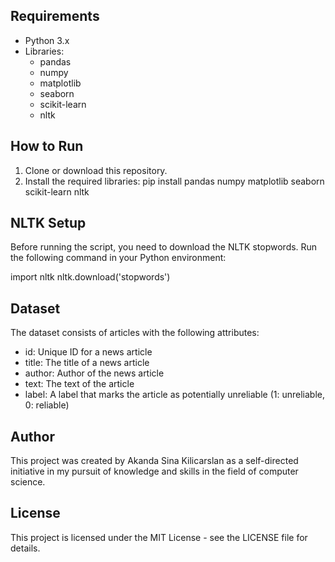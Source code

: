## Requirements
- Python 3.x
- Libraries:
  - pandas
  - numpy
  - matplotlib
  - seaborn
  - scikit-learn
  - nltk

## How to Run
1. Clone or download this repository.
2. Install the required libraries:
   pip install pandas numpy matplotlib seaborn scikit-learn nltk

## NLTK Setup
Before running the script, you need to download the NLTK stopwords. Run the following command in your Python environment:

import nltk
nltk.download('stopwords')

## Dataset
The dataset consists of articles with the following attributes:
- id: Unique ID for a news article
- title: The title of a news article
- author: Author of the news article
- text: The text of the article
- label: A label that marks the article as potentially unreliable (1: unreliable, 0: reliable)

## Author
This project was created by Akanda Sina Kilicarslan as a self-directed initiative in my pursuit of knowledge and skills in the field of computer science.

## License
This project is licensed under the MIT License - see the LICENSE file for details.